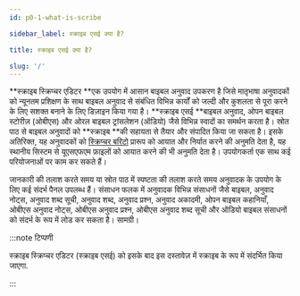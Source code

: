 ```yaml
---
id: p0-1-what-is-scribe

sidebar_label: स्क्राइब एसई क्या है?

title: स्क्राइब एसई क्या है?

slug: '/'
---
```

<!-- :::tip सुविधाएँ संस्करण 0.5.5 में प्रस्तुत की गईं


[सहायता संसाधन अपलोड करें](../How-to/p9-2-offlineupload.md)

::: -->

**स्क्राइब स्क्रिप्चर एडिटर **एक उपयोग में आसान बाइबल अनुवाद उपकरण है जिसे मातृभाषा अनुवादकों को न्यूनतम प्रशिक्षण के साथ बाइबल अनुवाद से संबंधित विभिन्न कार्यों को जल्दी और कुशलता से पूरा करने के लिए सशक्त बनाने के लिए डिज़ाइन किया गया है।
**स्क्राइब एसई **बाइबल अनुवाद, ओपन बाइबल स्टोरीज़ (ओबीएस) और ओरल बाइबल ट्रांसलेशन (ऑडियो) जैसे विभिन्न स्वादों का समर्थन करता है। स्रोत पाठ से बाइबल अनुवादों को **स्क्राइब **की सहायता से तैयार और संपादित किया जा सकता है। इसके अतिरिक्त, यह अनुवादकों को [स्क्रिप्चर बरिटो](https://docs.burrito.bible/) प्रारूप को आयात और निर्यात करने की अनुमति देता है, यह स्थानीय सिस्टम से यूएसएफएम फ़ाइलों को आयात करने की भी अनुमति देता है। उपयोगकर्ता एक साथ कई परियोजनाओं पर काम कर सकते हैं।

जानकारी की तलाश करते समय या स्रोत पाठ में स्पष्टता की तलाश करते समय अनुवादक के उपयोग के लिए कई संदर्भ पैनल उपलब्ध हैं। संसाधन फलक में अनुवादक विभिन्न संसाधनों जैसे बाइबल, अनुवाद नोट्स, अनुवाद शब्द सूची, अनुवाद शब्द, अनुवाद प्रश्न, अनुवाद अकादमी, ओपन बाइबल कहानियाँ, ओबीएस अनुवाद नोट्स, ओबीएस अनुवाद प्रश्न, ओबीएस अनुवाद शब्द सूची और ऑडियो बाइबल संसाधनों को संदर्भ के रूप में लोड कर सकता है। सामग्री।

:::note टिप्पणी

स्क्राइब स्क्रिप्चर एडिटर (स्क्राइब एसई) को इसके बाद इस दस्तावेज़ में स्क्राइब के रूप में संदर्भित किया जाएगा.

:::
